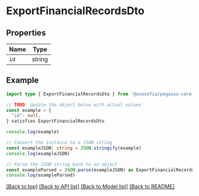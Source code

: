 
# ExportFinancialRecordsDto


## Properties

Name | Type
------------ | -------------
`id` | string

## Example

```typescript
import type { ExportFinancialRecordsDto } from '@usesofia/pegasus-core-api-sdk'

// TODO: Update the object below with actual values
const example = {
  "id": null,
} satisfies ExportFinancialRecordsDto

console.log(example)

// Convert the instance to a JSON string
const exampleJSON: string = JSON.stringify(example)
console.log(exampleJSON)

// Parse the JSON string back to an object
const exampleParsed = JSON.parse(exampleJSON) as ExportFinancialRecordsDto
console.log(exampleParsed)
```

[[Back to top]](#) [[Back to API list]](../README.md#api-endpoints) [[Back to Model list]](../README.md#models) [[Back to README]](../README.md)


